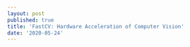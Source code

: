 ```yaml
---
layout: post
published: true
title: 'FastCV: Hardware Acceleration of Computer Vision'
date: '2020-05-24'
---
```

